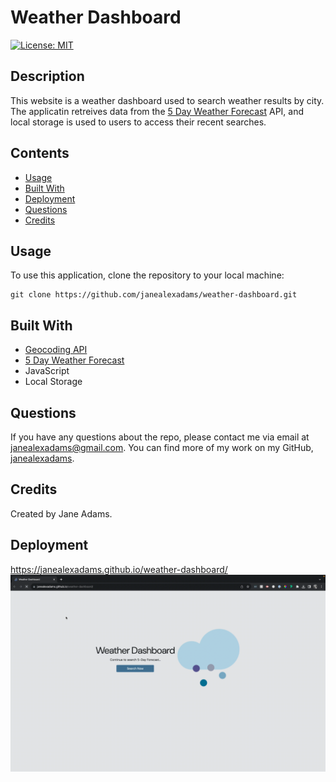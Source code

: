 # Weather Dashboard

[![License: MIT](https://img.shields.io/badge/License-MIT-yellow.svg)](https://opensource.org/licenses/MIT)

## Description
This website is a weather dashboard used to search weather results by city. The applicatin retreives data from the [5 Day Weather Forecast](https://openweathermap.org/forecast5) API, and local storage is used to users to access their recent searches.  

## Contents
- [Usage](#usage)
- [Built With](#built-with)
- [Deployment](#deployment)
- [Questions](#questions)
- [Credits](#credits)

## Usage
To use this application, clone the repository to your local machine:
```
git clone https://github.com/janealexadams/weather-dashboard.git
```

## Built With
- [Geocoding API](https://openweathermap.org/api/geocoding-api)
- [5 Day Weather Forecast](https://openweathermap.org/forecast5)
- JavaScript
- Local Storage

## Questions
If you have any questions about the repo, please contact me via email at janealexadams@gmail.com. You can find more of my work on my GitHub, [janealexadams](https://github.com/janealexadams).

## Credits
Created by Jane Adams.

## Deployment
https://janealexadams.github.io/weather-dashboard/
![Weather Dashboard](assets/images/weather-dashboard.gif)